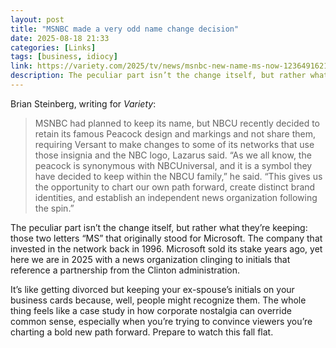 ```yaml
---
layout: post
title: "MSNBC made a very odd name change decision"
date: 2025-08-18 21:33
categories: [Links]
tags: [business, idiocy]
link: https://variety.com/2025/tv/news/msnbc-new-name-ms-now-1236491621/
description: The peculiar part isn’t the change itself, but rather what they’re keeping: those two letters “MS” that originally stood for Microsoft.
---
```


Brian Steinberg, writing for *Variety*:

>MSNBC had planned to keep its name, but NBCU recently decided to retain its famous Peacock design and markings and not share them, requiring Versant to make changes to some of its networks that use those insignia and the NBC logo, Lazarus said. “As we all know, the peacock is synonymous with NBCUniversal, and it is a symbol they have decided to keep within the NBCU family,” he said. “This gives us the opportunity to chart our own path forward, create distinct brand identities, and establish an independent news organization following the spin.”

The peculiar part isn’t the change itself, but rather what they’re keeping: those two letters “MS” that originally stood for Microsoft. The company that invested in the network back in 1996. Microsoft sold its stake years ago, yet here we are in 2025 with a news organization clinging to initials that reference a partnership from the Clinton administration.

It’s like getting divorced but keeping your ex-spouse’s initials on your business cards because, well, people might recognize them. The whole thing feels like a case study in how corporate nostalgia can override common sense, especially when you’re trying to convince viewers you’re charting a bold new path forward. Prepare to watch this fall flat.
